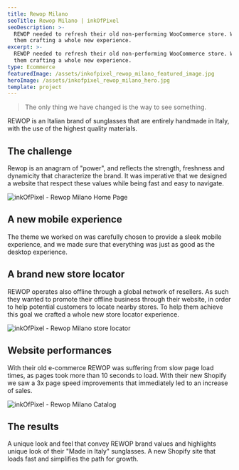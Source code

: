 ```yaml
---
title: Rewop Milano
seoTitle: Rewop Milano | inkOfPixel
seoDescription: >-
  REWOP needed to refresh their old non-performing WooCommerce store. We helped
  them crafting a whole new experience.
excerpt: >-
  REWOP needed to refresh their old non-performing WooCommerce store. We helped
  them crafting a whole new experience.
type: Ecommerce
featuredImage: /assets/inkofpixel_rewop_milano_featured_image.jpg
heroImage: /assets/inkofpixel_rewop_milano_hero.jpg
template: project
---
```

> The only thing we have changed is the way to see something.

REWOP is an Italian brand of sunglasses that are entirely handmade in Italy, with the use of the highest quality materials.

## The challenge

Rewop is an anagram of "power", and reflects the strength, freshness and dynamicity that characterize the brand. It was imperative that we designed a website that respect these values while being fast and easy to navigate.

![inkOfPixel - Rewop Milano Home Page](/assets/inkofpixel_rewop_milano_home.jpg)

## A new mobile experience

The theme we worked on was carefully chosen to provide a sleek mobile experience, and we made sure that everything was just as good as the desktop experience.

## A brand new store locator

REWOP operates also offline through a global network of resellers. As such they wanted to promote their offline business through their website, in order to help potential customers to locate nearby stores. To help them achieve this goal we crafted a whole new store locator experience.

![inkOfPixel - Rewop Milano store locator](/assets/inkofpixel_rewop_milano_store_locator.jpg)

## Website performances

With their old e-commerce REWOP was suffering from slow page load times, as pages took more than 10 seconds to load. With their new Shopify we saw a 3x page speed improvements that immediately led to an increase of sales.

![inkOfPixel - Rewop Milano Catalog](/assets/inkofpixel_rewop_milano_catalog.jpg)

## The results

A unique look and feel that convey REWOP brand values and highlights unique look of their "Made in Italy" sunglasses. A new Shopify site that loads fast and simplifies the path for growth.
